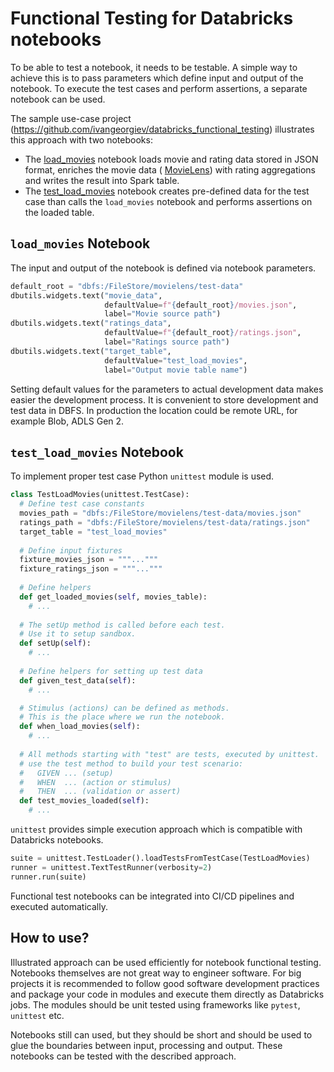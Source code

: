 # Functional Testing for Databricks notebooks

To be able to test a notebook, it needs to be testable. A simple way to achieve this is to pass parameters which define input and output of the notebook. To execute the test cases and perform assertions, a separate notebook can be used.

The sample use-case project (https://github.com/ivangeorgiev/databricks_functional_testing) illustrates this approach with two notebooks:

* The [load_movies](load_movies.ipynb) notebook loads movie and rating data stored in JSON format, enriches the movie data ( [MovieLens](https://grouplens.org/datasets/movielens/)) with rating aggregations and writes the result into Spark table.
* The [test_load_movies](test_load_movies.ipynb) notebook creates pre-defined data for the test case than calls the `load_movies` notebook and performs assertions on the loaded table.

## `load_movies` Notebook

The input and output of the notebook is defined via notebook parameters.

```python
default_root = "dbfs:/FileStore/movielens/test-data"
dbutils.widgets.text("movie_data", 
                     defaultValue=f"{default_root}/movies.json", 
                     label="Movie source path")
dbutils.widgets.text("ratings_data", 
                     defaultValue=f"{default_root}/ratings.json", 
                     label="Ratings source path")
dbutils.widgets.text("target_table",
                     defaultValue="test_load_movies",
                     label="Output movie table name")
```

Setting default values for the parameters to actual development data makes easier the development process. It is convenient to store development and test data in DBFS. In production the location could be remote URL, for example Blob, ADLS Gen 2.

## `test_load_movies` Notebook

To implement proper test case Python `unittest` module is used.

```python
class TestLoadMovies(unittest.TestCase):
  # Define test case constants
  movies_path = "dbfs:/FileStore/movielens/test-data/movies.json"
  ratings_path = "dbfs:/FileStore/movielens/test-data/ratings.json"
  target_table = "test_load_movies"
  
  # Define input fixtures
  fixture_movies_json = """..."""
  fixture_ratings_json = """..."""
    
  # Define helpers
  def get_loaded_movies(self, movies_table):
    # ...
  
  # The setUp method is called before each test.
  # Use it to setup sandbox.
  def setUp(self):
    # ...
  
  # Define helpers for setting up test data 
  def given_test_data(self):
    # ...

  # Stimulus (actions) can be defined as methods.
  # This is the place where we run the notebook.
  def when_load_movies(self):
    # ...
  
  # All methods starting with "test" are tests, executed by unittest.
  # use the test method to build your test scenario:
  #   GIVEN ... (setup)
  #   WHEN  ... (action or stimulus)
  #   THEN  ... (validation or assert)
  def test_movies_loaded(self):
    # ...
```



`unittest` provides simple execution approach which is compatible with Databricks notebooks.

```python
suite = unittest.TestLoader().loadTestsFromTestCase(TestLoadMovies)
runner = unittest.TextTestRunner(verbosity=2)
runner.run(suite)
```

Functional test notebooks can be integrated into CI/CD pipelines and executed automatically.

## How to use?

Illustrated approach can be used efficiently for notebook functional testing. Notebooks themselves are not great way to engineer software. For big projects it is recommended to follow good software development practices and package your code in modules and execute them directly as Databricks jobs. The modules should be unit tested using frameworks like `pytest`, `unittest` etc.

Notebooks still can used, but they should be short and should be used to glue the boundaries between input, processing and output. These notebooks can be tested with the described approach.



